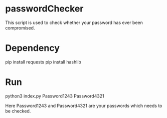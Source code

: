 # passwordChecker

This script is used to check whether your password has ever been compromised.

# Dependency

pip install requests
pip install hashlib

# Run

python3 index.py Password1243 Password4321

Here Password1243 and Password4321 are your passwords which needs to be checked.


